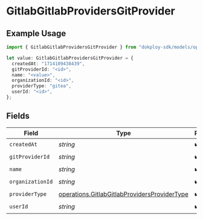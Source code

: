 # GitlabGitlabProvidersGitProvider

## Example Usage

```typescript
import { GitlabGitlabProvidersGitProvider } from "dokploy-sdk/models/operations";

let value: GitlabGitlabProvidersGitProvider = {
  createdAt: "1714109438439",
  gitProviderId: "<id>",
  name: "<value>",
  organizationId: "<id>",
  providerType: "gitea",
  userId: "<id>",
};
```

## Fields

| Field                                                                                                        | Type                                                                                                         | Required                                                                                                     | Description                                                                                                  |
| ------------------------------------------------------------------------------------------------------------ | ------------------------------------------------------------------------------------------------------------ | ------------------------------------------------------------------------------------------------------------ | ------------------------------------------------------------------------------------------------------------ |
| `createdAt`                                                                                                  | *string*                                                                                                     | :heavy_check_mark:                                                                                           | N/A                                                                                                          |
| `gitProviderId`                                                                                              | *string*                                                                                                     | :heavy_check_mark:                                                                                           | N/A                                                                                                          |
| `name`                                                                                                       | *string*                                                                                                     | :heavy_check_mark:                                                                                           | N/A                                                                                                          |
| `organizationId`                                                                                             | *string*                                                                                                     | :heavy_check_mark:                                                                                           | N/A                                                                                                          |
| `providerType`                                                                                               | [operations.GitlabGitlabProvidersProviderType](../../models/operations/gitlabgitlabprovidersprovidertype.md) | :heavy_check_mark:                                                                                           | N/A                                                                                                          |
| `userId`                                                                                                     | *string*                                                                                                     | :heavy_check_mark:                                                                                           | N/A                                                                                                          |